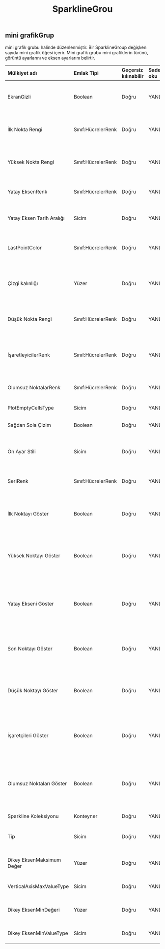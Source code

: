 ﻿---
title: SparklineGrou
second_title: Aspose.Cells Cloud Documen
type: docs
url: /tr/specification/model/sparklinegroup/
description: "Aspose.Cells Bulut modeli spesifikasyonu: SparklineGroup. Açma, oluşturma, düzenleme, bölme, birleştirme, karşılaştırma ve dönüştürme gibi özelliklerle Excel ve diğer elektronik tablo belgelerini zahmetsizce yönetin"
kwords: Excel, Office, Elektronik Tablo, Cloud REST API, SparklineGroup
weight: 50
---
## **mini grafikGrup**

 mini grafik grubu halinde düzenlenmiştir. Bir SparklineGroup değişken sayıda mini grafik öğesi içerir. Mini grafik grubu mini grafiklerin türünü, görüntü ayarlarını ve eksen ayarlarını belirtir.

| Mülkiyet adı| Emlak Tipi| Geçersiz kılınabilir| Sadece oku| Varsayılan değer| Tanım|
|:- |:- |:- |:- |:- |:- |
| EkranGizli| Boolean| Doğru| YANLIŞ|| Verilerin gizli satır ve sütunlarda gösterilip gösterilmeyeceğini belirtir.|
| İlk Nokta Rengi| Sınıf:HücrelerRenk| Doğru| YANLIŞ|| Mini grafik grubundaki verilerin ilk noktasının rengini alır ve ayarlar.|
| Yüksek Nokta Rengi| Sınıf:HücrelerRenk| Doğru| YANLIŞ|| Mini grafik grubundaki en yüksek veri noktalarının rengini alır ve ayarlar.|
| Yatay EksenRenk| Sınıf:HücrelerRenk| Doğru| YANLIŞ|| Mini grafik grubundaki yatay eksenin rengini alır ve ayarlar.|
| Yatay Eksen Tarih Aralığı| Sicim| Doğru| YANLIŞ||Mini grafik verilerinin tarih değerlerini içeren aralığı temsil eder.|
| LastPointColor| Sınıf:HücrelerRenk| Doğru| YANLIŞ|| Mini grafik grubundaki verilerin son noktasının rengini alır ve ayarlar.|
| Çizgi kalınlığı| Yüzer| Doğru| YANLIŞ|| Mini grafik grubundaki her bir mini çizgideki çizgi ağırlığını puan biriminde alır ve ayarlar.|
| Düşük Nokta Rengi| Sınıf:HücrelerRenk| Doğru| YANLIŞ|| Mini grafik grubundaki verilerin en alt noktalarının rengini alır ve ayarlar.|
| İşaretleyicilerRenk| Sınıf:HücrelerRenk| Doğru| YANLIŞ|| Mini grafik grubundaki her çizgi mini grafiğindeki noktaların rengini alır ve ayarlar.|
| Olumsuz NoktalarRenk| Sınıf:HücrelerRenk| Doğru| YANLIŞ|| Mini grafik grubundaki negatif değerlerin rengini alır ve ayarlar.|
| PlotEmptyCellsType| Sicim| Doğru| YANLIŞ|| Boş hücrelerin nasıl çizileceğini gösterir.|
| Sağdan Sola Çizim| Boolean| Doğru| YANLIŞ|| Grafik verilerinin sağdan sola olup olmadığını gösterir.|
| Ön Ayar Stili| Sicim| Doğru| YANLIŞ|| Mini grafik grubunun önceden ayarlanmış stil türünü alır ve ayarlar.|
| SeriRenk| Sınıf:HücrelerRenk| Doğru| YANLIŞ|| Mini grafik grubundaki mini grafiklerin rengini alır ve ayarlar.|
| İlk Noktayı Göster| Boolean| Doğru| YANLIŞ||Mini grafik grubundaki ilk veri noktasının vurgulanıp vurgulanmayacağını belirtir.|
| Yüksek Noktayı Göster| Boolean| Doğru| YANLIŞ|| Mini grafik grubundaki en yüksek veri noktalarının vurgulanıp vurgulanmayacağını belirtir.|
| Yatay Ekseni Göster| Boolean| Doğru| YANLIŞ|| Mini grafik yatay ekseninin gösterilip gösterilmeyeceğini belirtir. Mini grafik sıfır eksenini geçen verilere sahipse yatay eksen görünür.|
| Son Noktayı Göster| Boolean| Doğru| YANLIŞ|| Mini grafik grubundaki verilerin son noktasının vurgulanıp vurgulanmayacağını belirtir.|
| Düşük Noktayı Göster| Boolean| Doğru| YANLIŞ|| Mini grafik grubundaki verilerin en düşük noktalarının vurgulanıp vurgulanmayacağını belirtir.|
| İşaretçileri Göster| Boolean| Doğru| YANLIŞ|| Mini grafik grubundaki her satır mini grafiğindeki her noktanın vurgulanıp vurgulanmayacağını belirtir.|
| Olumsuz Noktaları Göster| Boolean| Doğru| YANLIŞ|| Mini grafik grubundaki negatif değerlerin farklı bir renkle veya işaretleyiciyle vurgulanıp vurgulanmayacağını belirtir.|
| Sparkline Koleksiyonu| Konteyner| Doğru| YANLIŞ|| Nesnenin koleksiyonunu alır.|
| Tip| Sicim| Doğru| YANLIŞ|| Mini grafik grubunun mini grafik türünü belirtir.|
| Dikey EksenMaksimum Değer| Yüzer| Doğru| YANLIŞ||Dikey eksen için özel maksimum değeri alır ve ayarlar.|
| VerticalAxisMaxValueType| Sicim| Doğru| YANLIŞ|| Dikey eksen maksimum değer türünü temsil eder.|
| Dikey EksenMinDeğeri| Yüzer| Doğru| YANLIŞ|| Dikey eksen için özel minimum değeri alır ve ayarlar.|
| Dikey EksenMinValueType| Sicim| Doğru| YANLIŞ|| Dikey eksen minimum değer türünü temsil eder.|

